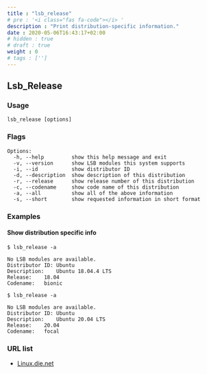 ```yaml
---
title : "lsb_release"
# pre : '<i class="fas fa-code"></i> '
description : "Print distribution-specific information."
date : 2020-05-06T16:43:17+02:00
# hidden : true
# draft : true
weight : 0
# tags : ['']
---
```


## Lsb_Release

### Usage

```plain
lsb_release [options]
```

### Flags

```plain
Options:
  -h, --help         show this help message and exit
  -v, --version      show LSB modules this system supports
  -i, --id           show distributor ID
  -d, --description  show description of this distribution
  -r, --release      show release number of this distribution
  -c, --codename     show code name of this distribution
  -a, --all          show all of the above information
  -s, --short        show requested information in short format
```

### Examples

#### Show distribution specific info

```plain
$ lsb_release -a

No LSB modules are available.
Distributor ID: Ubuntu
Description:    Ubuntu 18.04.4 LTS
Release:    18.04
Codename:   bionic
```

```plain
$ lsb_release -a

No LSB modules are available.
Distributor ID: Ubuntu
Description:    Ubuntu 20.04 LTS
Release:    20.04
Codename:   focal
```

### URL list

* [Linux.die.net](https://linux.die.net/man/1/lsb_release)
